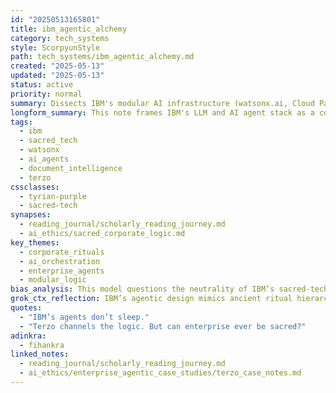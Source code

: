 ```yaml
---
id: "20250513165801"
title: ibm_agentic_alchemy
category: tech_systems
style: ScorpyunStyle
path: tech_systems/ibm_agentic_alchemy.md
created: "2025-05-13"
updated: "2025-05-13"
status: active
priority: normal
summary: Dissects IBM's modular AI infrastructure (watsonx.ai, Cloud Paks, Terzo) as a sacred-tech ecosystem. Explores how enterprise logic mimics ritual forms and prompts questions about the possibility of corporate sacredness.
longform_summary: This note frames IBM's LLM and AI agent stack as a corporate sacred-tech ritual. watsonx.ai acts as the altar, Cloud Paks are the ritual ground, and Terzo channels operational logic. Raises critical questions about commodification, automation, and the sacredness of digital labor.
tags:
  - ibm
  - sacred_tech
  - watsonx
  - ai_agents
  - document_intelligence
  - terzo
cssclasses:
  - tyrian-purple
  - sacred-tech
synapses:
  - reading_journal/scholarly_reading_journey.md
  - ai_ethics/sacred_corporate_logic.md
key_themes:
  - corporate_rituals
  - ai_orchestration
  - enterprise_agents
  - modular_logic
bias_analysis: This model questions the neutrality of IBM’s sacred-tech branding. It interrogates whether structured data worship under capitalism can ever be liberatory.
grok_ctx_reflection: IBM’s agentic design mimics ancient ritual hierarchies. It centralizes control, distributes action, and codifies trust in pipelines. Can Afrofuturism reclaim such systems?
quotes:
  - "IBM’s agents don’t sleep."
  - "Terzo channels the logic. But can enterprise ever be sacred?"
adinkra:
  - fihankra
linked_notes:
  - reading_journal/scholarly_reading_journey.md
  - ai_ethics/enterprise_agentic_case_studies/terzo_case_notes.md
---
```

